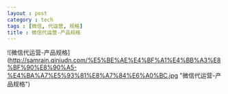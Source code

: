 ```yaml
---
layout : post
category : tech
tags : [微信, 代运营, 规格]
title : 微信代运营-产品规格
---
```

![微信代运营-产品规格] (http://samrain.qiniudn.com/%E5%BE%AE%E4%BF%A1%E4%BB%A3%E8%BF%90%E8%90%A5-%E4%BA%A7%E5%93%81%E8%A7%84%E6%A0%BC.jpg "微信代运营-产品规格")
